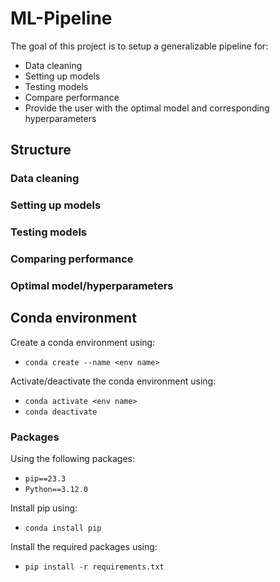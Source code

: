 # ML-Pipeline

The goal of this project is to setup a generalizable pipeline for:
- Data cleaning
- Setting up models
- Testing models
- Compare performance
- Provide the user with the optimal model and corresponding hyperparameters

## Structure

### Data cleaning
### Setting up models
### Testing models
### Comparing performance
### Optimal model/hyperparameters


## Conda environment

Create a conda environment using:

- `conda create --name <env name>`

Activate/deactivate the conda environment using:

- `conda activate <env name>`
- `conda deactivate`


### Packages
Using the following packages:

- `pip==23.3`
- `Python==3.12.0`

Install pip using:

- `conda install pip`

Install the required packages using:

- `pip install -r requirements.txt`